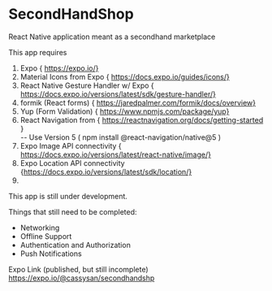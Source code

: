 # SecondHandShop

React Native application meant as a secondhand marketplace

This app requires

1. Expo { https://expo.io/}
2. Material Icons from Expo { https://docs.expo.io/guides/icons/}
3. React Native Gesture Handler w/ Expo { https://docs.expo.io/versions/latest/sdk/gesture-handler/}
4. formik (React forms) { https://jaredpalmer.com/formik/docs/overview}
5. Yup (Form Validation) { https://www.npmjs.com/package/yup}
6. React Navigation from { https://reactnavigation.org/docs/getting-started }  
   -- Use Version 5 ( npm install @react-navigation/native@5 )
7. Expo Image API connectivity { https://docs.expo.io/versions/latest/react-native/image/}
8. Expo Location API connectivity {https://docs.expo.io/versions/latest/sdk/location/}
9.

This app is still under development.

Things that still need to be completed:

- Networking
- Offline Support
- Authentication and Authorization
- Push Notifications

Expo Link (published, but still incomplete)
https://expo.io/@cassysan/secondhandshp
